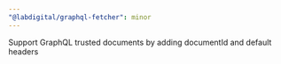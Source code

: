 ```yaml
---
"@labdigital/graphql-fetcher": minor
---
```


Support GraphQL trusted documents by adding documentId and default headers
